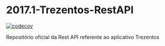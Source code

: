 # 2017.1-Trezentos-RestAPI

[![codecov](https://codecov.io/gh/fga-gpp-mds/2017.1-Trezentos-RestAPI/branch/master/graph/badge.svg)](https://codecov.io/gh/fga-gpp-mds/2017.1-Trezentos-RestAPI)

Repositório oficial da Rest API referente ao aplicativo Trezentos
